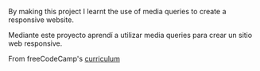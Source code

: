 By making this project I learnt the use of media queries to create a responsive website.

Mediante este proyecto aprendí a utilizar media queries para crear un sitio web responsive.

From freeCodeCamp's [curriculum](https://www.freecodecamp.org/learn/responsive-web-design/responsive-web-design-projects/build-a-product-landing-page)
